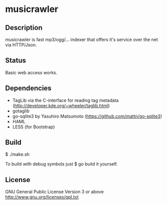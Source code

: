 musicrawler
===========

Description
-----------
musicrawler is fast mp3/ogg/… indexer that offers it's service over the net via
HTTP/Json.

Status
------

Basic web access works.

Dependencies
------------
* TagLib via the C-interface for reading tag metadata 
  (http://developer.kde.org/~wheeler/taglib.html)
* gotaglib
* go-sqlite3 by Yasuhiro Matsumoto (https://github.com/mattn/go-sqlite3)
* HAML
* LESS (for Bootstrap)

Build
-----

$ ./make.sh

To build with debug symbols just
$ go build
it yourself.

License
-------
GNU General Public License Version 3 or above
http://www.gnu.org/licenses/gpl.txt
